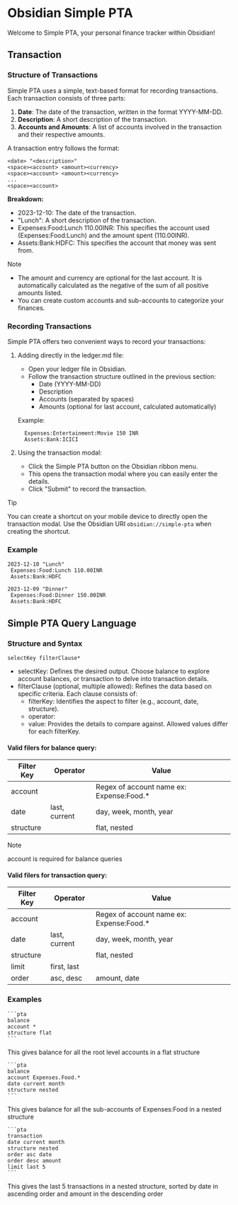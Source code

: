 # Obsidian Simple PTA

Welcome to Simple PTA, your personal finance tracker within Obsidian!

## Transaction

### Structure of Transactions
Simple PTA uses a simple, text-based format for recording transactions. Each transaction consists of three parts:

1. **Date**: The date of the transaction, written in the format YYYY-MM-DD.
2. **Description**: A short description of the transaction.
3. **Accounts and Amounts**: A list of accounts involved in the transaction and their respective amounts.

A transaction entry follows the format:
```plaintext
<date> "<description>"
<space><account> <amount><currency>
<space><account> <amount><currency>
...
<space><account>
```
**Breakdown:**

- 2023-12-10: The date of the transaction.
- "Lunch": A short description of the transaction.
- Expenses:Food:Lunch 110.00INR: This specifies the account used (Expenses:Food:Lunch) and the amount spent (110.00INR).
- Assets:Bank:HDFC: This specifies the account that money was sent from.


> [!NOTE] 
> - The amount and currency are optional for the last account. It is automatically calculated as the negative of the sum of all positive amounts listed.
> - You can create custom accounts and sub-accounts to categorize your finances.

### Recording Transactions
Simple PTA offers two convenient ways to record your transactions:

1. Adding directly in the ledger.md file:

   - Open your ledger file in Obsidian.
   - Follow the transaction structure outlined in the previous section:
     - Date (YYYY-MM-DD)
     - Description
     - Accounts (separated by spaces)
     - Amounts (optional for last account, calculated automatically)

   Example:

   ```2023-12-14 "Movie Ticket"
     Expenses:Entertainment:Movie 150 INR
     Assets:Bank:ICICI
   ```

2. Using the transaction modal:

   - Click the Simple PTA button on the Obsidian ribbon menu.
   - This opens the transaction modal where you can easily enter the details.
   - Click "Submit" to record the transaction.

> [!TIP]
> You can create a shortcut on your mobile device to directly open the transaction modal. Use the Obsidian URI `obsidian://simple-pta` when creating the shortcut.

### Example
```plaintext
2023-12-10 "Lunch"
 Expenses:Food:Lunch 110.00INR
 Assets:Bank:HDFC

2023-12-09 "Dinner"
 Expenses:Food:Dinner 150.00INR
 Assets:Bank:HDFC

```

## Simple PTA Query Language

### Structure and Syntax

```
selectKey filterClause*
```

- selectKey: Defines the desired output. Choose balance to explore account balances, or transaction to delve into transaction details.
- filterClause (optional, multiple allowed): Refines the data based on specific criteria. Each clause consists of:
  - filterKey: Identifies the aspect to filter (e.g., account, date, structure).
  - operator: 
  - value: Provides the details to compare against. Allowed values differ for each filterKey.


#### Valid filers for balance query:

| Filter Key | Operator      | Value                                    |
|------------|---------------|------------------------------------------|
| account    |               | Regex of account name ex: Expense:Food.* |
| date       | last, current | day, week, month, year                   |
| structure  |               | flat, nested                             |

> [!NOTE]
> account is required for balance queries

#### Valid filers for transaction query:

| Filter Key | Operator      | Value                                    |
|------------|---------------|------------------------------------------|
| account    |               | Regex of account name ex: Expense:Food.* |
| date       | last, current | day, week, month, year                   |
| structure  |               | flat, nested                             |
| limit      | first, last   | <number>                                 |
| order      | asc, desc     | amount, date                             |

### Examples

````
```pta
balance
account *
structure flat
```
````
This gives balance for all the root level accounts in a flat structure

````
```pta
balance
account Expenses.Food.*
date current month
structure nested
```
````
This gives balance for all the sub-accounts of Expenses:Food in a nested structure


````
```pta
transaction
date current month
structure nested
order asc date
order desc amount
limit last 5
```
````
This gives the last 5 transactions in a nested structure, sorted by date in ascending order and amount in the descending order
